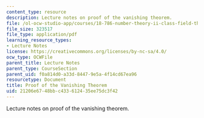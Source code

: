 ```yaml
---
content_type: resource
description: Lecture notes on proof of the vanishing theorem.
file: /ol-ocw-studio-app/courses/18-786-number-theory-ii-class-field-theory-spring-2016/21206e6748bbc433612435ee75dc3f42_MIT18_786S16_lec17.pdf
file_size: 323517
file_type: application/pdf
learning_resource_types:
- Lecture Notes
license: https://creativecommons.org/licenses/by-nc-sa/4.0/
ocw_type: OCWFile
parent_title: Lecture Notes
parent_type: CourseSection
parent_uid: f0a814d0-a33d-8447-9e5a-4f14cd67ea96
resourcetype: Document
title: Proof of the Vanishing Theorem
uid: 21206e67-48bb-c433-6124-35ee75dc3f42
---
```

Lecture notes on proof of the vanishing theorem.